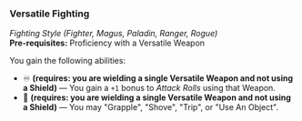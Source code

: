 ### Versatile Fighting
*Fighting Style (Fighter, Magus, Paladin, Ranger, Rogue)*  
**Pre-requisites:** Proficiency with a Versatile Weapon

You gain the following abilities:
* ♾️ **(requires: you are wielding a single Versatile Weapon and not using a Shield)** — You gain a `+1` bonus to *Attack Rolls* using that Weapon.
* 🔷 **(requires: you are wielding a single Versatile Weapon and not using a Shield)** — You may "Grapple", "Shove", "Trip", or "Use An Object".

